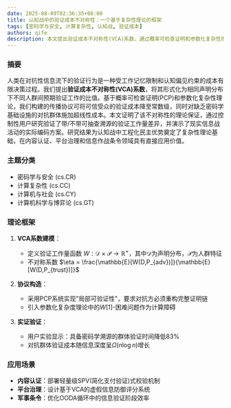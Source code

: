 ```yaml
---
date: 2025-08-09T02:36:35+08:00
title: 认知战中的验证成本不对称性：一个基于复杂性理论的框架
tags: [密码学与安全, 计算复杂性, 认知战, 验证成本]
authors: qife
description: 本文提出验证成本不对称性(VCA)系数，通过概率可检查证明和参数化复杂性理论构建传播协议，实现在缺乏密码学基础设施的对抗环境中验证成本的超线性增长，为认知战中的民主优势提供理论框架。
---
```


### 摘要  
人类在对抗性信息流下的验证行为是一种受工作记忆限制和认知偏见约束的成本有限决策过程。我们提出**验证成本不对称性(VCA)系数**，将其形式化为相同声明分布下不同人群间预期验证工作的比值。基于概率可检查证明(PCP)和参数化复杂性理论，我们构建的传播协议可将可信受众的验证成本降至常数级，同时对缺乏密码学基础设施的对抗群体施加超线性成本。本文证明了该不对称性的理论保证，通过控制性用户研究验证了带/不带可抽查溯源的验证工作量差异，并演示了现实信息战活动的实际编码方案。研究结果为认知战中工程化民主优势奠定了复杂性理论基础，在内容认证、平台治理和信息作战条令领域具有直接应用价值。

### 主题分类  
- 密码学与安全 (cs.CR)  
- 计算复杂性 (cs.CC)  
- 计算机与社会 (cs.CY)  
- 计算机科学与博弈论 (cs.GT)  

### 理论框架  
1. **VCA系数建模**：  
   - 定义验证工作量函数 $W: \mathcal{D} \times \mathcal{P} \to \mathbb{R}^+$，其中$\mathcal{D}$为声明分布，$\mathcal{P}$为人群特征  
   - 不对称系数 $\eta = \frac{\mathbb{E}[W(D,P_{adv})]}{\mathbb{E}[W(D,P_{trust})]}$  

2. **协议构造**：  
   - 采用PCP系统实现"局部可验证性"，要求对抗方必须重构完整证明链  
   - 引入参数化复杂度理论中的$W[1]$-困难问题作为计算障碍  

3. **实证验证**：  
   - 用户实验显示：具备密码学溯源的群体验证时间降低83%  
   - 对抗群体验证成本随信息深度呈$\Omega(n \log n)$增长  

### 应用场景  
- **内容认证**：部署轻量级SPV(简化支付验证)式校验机制  
- **平台治理**：设计基于VCA的虚假信息防御评分系统  
- **军事条令**：优化OODA循环中的信息验证阶段效率  

